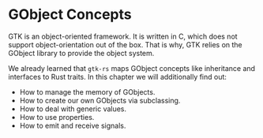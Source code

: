 # GObject Concepts

GTK is an object-oriented framework.
It is written in C, which does not support object-orientation out of the box.
That is why, GTK relies on the GObject library to provide the object system.

We already learned that `gtk-rs` maps GObject concepts like inheritance and interfaces to Rust traits.
In this chapter we will additionally find out:
- How to manage the memory of GObjects.
- How to create our own GObjects via subclassing.
- How to deal with generic values.
- How to use properties.
- How to emit and receive signals.
